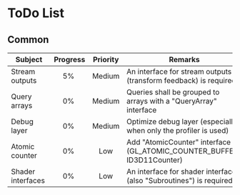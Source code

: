 
ToDo List
=========

Common
------

| Subject | Progress | Priority | Remarks |
|---------|:--------:|:--------:|---------|
| Stream outputs | 5% | Medium | An interface for stream outputs (transform feedback) is required |
| Query arrays | 0% | Medium | Queries shall be grouped to arrays with a "QueryArray" interface |
| Debug layer | 0% | Medium | Optimize debug layer (especially when only the profiler is used) |
| Atomic counter | 0% | Low | Add "AtomicCounter" interface (GL_ATOMIC_COUNTER_BUFFER, ID3D11Counter) |
| Shader interfaces | 0% | Low | An interface for shader interfaces (also "Subroutines") is required |
